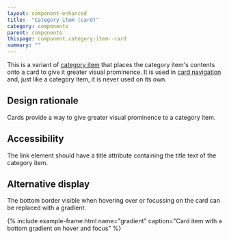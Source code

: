 ```yaml
---
layout: component-enhanced
title:  "Category item (card)"
category: components
parent: components
thispage: component.category-item--card
summary: ""
---
```


This is a variant of [category item](/components/category-item/) that places the category item's contents onto a card to give it greater visual prominence. It is used in [card navigation](/patterns/card-navigation/) and, just like a category item, it is never used on its own.

## Design rationale

Cards provide a way to give greater visual prominence to a category item.

## Accessibility

The link element should have a title attribute containing the title text of the category item.

## Alternative display

The bottom border visible when hovering over or focussing on the card can be replaced with a gradient.

{% include example-frame.html name="gradient" caption="Card item with a bottom gradient on hover and focus" %}
